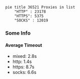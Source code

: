 
```mermaid
pie title 36521 Proxies in list
    "HTTP" : 23178
    "HTTPS": 5375
    "SOCKS" : 12019
```

### Some Info
#### Average Timeout

- mixed: 2.8s
- http: 1.4s
- https: 8.7s
- socks: 6.6s